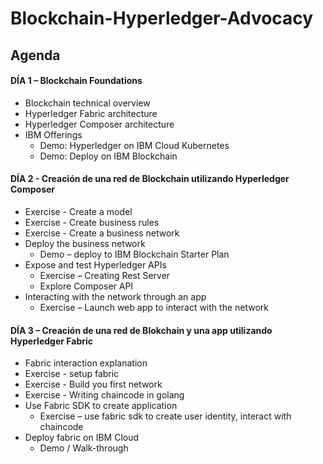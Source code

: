 # Blockchain-Hyperledger-Advocacy

## Agenda

#### DÍA 1 – Blockchain Foundations
* Blockchain technical overview
* Hyperledger Fabric architecture
*	Hyperledger Composer architecture
*	IBM Offerings
	  * Demo: Hyperledger on IBM Cloud Kubernetes 
    * Demo: Deploy on IBM Blockchain

#### DÍA 2  - Creación de una red de Blockchain utilizando Hyperledger Composer
*	Exercise - Create a model
*	Exercise - Create business rules
*	Exercise - Create a business network
*	Deploy the business network
    *	Demo – deploy to IBM Blockchain Starter Plan
*	Expose and test Hyperledger APIs
    * Exercise – Creating Rest Server
    * Explore Composer API
*	Interacting with the network through an app
    * Exercise – Launch web app to interact with the network


#### DÍA 3 – Creación de una red de Blokchain y una app utilizando Hyperledger Fabric
* Fabric interaction explanation
* Exercise - setup fabric
* Exercise - Build you first network
* Exercise - Writing chaincode in golang
* Use Fabric SDK to create application
    * Exercise – use fabric sdk to create user identity, interact with chaincode
* Deploy fabric on IBM Cloud
    * Demo / Walk-through
